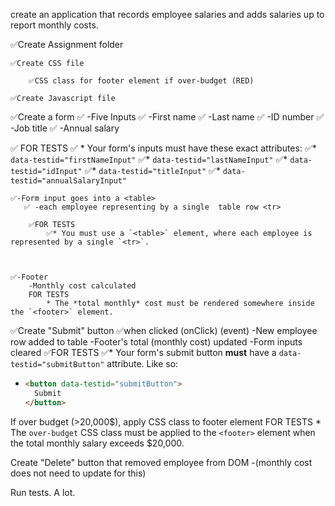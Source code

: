 create an application that records employee salaries and adds salaries up to report monthly costs.


✅Create Assignment folder

    ✅Create CSS file

        ✅CSS class for footer element if over-budget (RED)

    ✅Create Javascript file

✅Create a form 
   ✅ -Five Inputs
     ✅   -First name
     ✅   -Last name
     ✅   -ID number
     ✅   -Job title
     ✅   -Annual salary
    
   ✅ FOR TESTS
       ✅ * Your form's inputs must have these exact attributes:
    ✅* `data-testid="firstNameInput"`
    ✅* `data-testid="lastNameInput"`
    ✅* `data-testid="idInput"`
    ✅* `data-testid="titleInput"`
    ✅* `data-testid="annualSalaryInput"`

    ✅-Form input goes into a <table>
       ✅ -each employee representing by a single  table row <tr>

        ✅FOR TESTS
            ✅* You must use a `<table>` element, where each employee is represented by a single `<tr>`.
    


    ✅-Footer
        -Monthly cost calculated
        FOR TESTS
            * The *total monthly* cost must be rendered somewhere inside the `<footer>` element.
    

✅Create "Submit" button
    ✅when clicked (onClick) (event)
        -New employee row added to table
        -Footer's total (monthly cost) updated
        -Form inputs cleared
    ✅FOR TESTS
        ✅* Your form's submit button **must** have a `data-testid="submitButton"` attribute. Like so:
  * ```html
    <button data-testid="submitButton">
      Submit
    </button>
    ```

If over budget (>20,000$), apply CSS class to footer element
    FOR TESTS
        * The `over-budget` CSS class must be applied to the `<footer>` element when the total monthly salary exceeds $20,000.

Create "Delete" button that removed employee from DOM
    -(monthly cost does not need to update for this)




Run tests.  A lot.